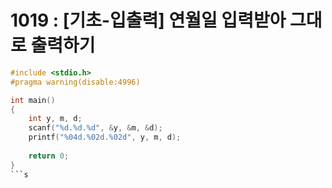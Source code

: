 # 1019 : [기초-입출력] 연월일 입력받아 그대로 출력하기

```c
#include <stdio.h>
#pragma warning(disable:4996)

int main()
{
    int y, m, d;
    scanf("%d.%d.%d", &y, &m, &d);
    printf("%04d.%02d.%02d", y, m, d);
    
	return 0;
}
```s